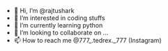 - 👋 Hi, I’m @rajtushark
- 👀 I’m interested in coding stuffs
- 🌱 I’m currently learning python
- 💞️ I’m looking to collaborate on ...
- 📫 How to reach me @777_.tedrex._777 (Instagram)
<!---
rajtushark/rajtushark is a ✨ special ✨ repository because its `README.md` (this file) appears on your GitHub profile.
You can click the Preview link to take a look at your changes.
--->
